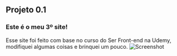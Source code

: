 ## Projeto 0.1
### Este é o meu 3º site!
Esse site foi feito com base no curso do Ser Front-end na Udemy, modifiquei algumas coisas e brinquei um pouco.
![Screenshot](https://lh3.googleusercontent.com/pw/ACtC-3ex7kG_t4p8xRu-yuu5iS15uuxu05E2KVQK9AQQb8YFFHhgjYsxskC9mbkctIy-r5NN8srRnF_QAFLaD1hsBg_AjaSaqlplTUVBkrr1o6HDjRJdWv7FfOYoz6Ka7aSK0TYiPXIk2i2x5t1dcEnsLmFB=w673-h620-no?authuser=0)
